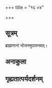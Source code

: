 +++
title = "१६ ०४"

+++
## सूत्रम्
ब्राह्मणानां भोजनमुपायनवत्।
## अनाकुला

## गृह्यतात्पर्यदर्शनम्

